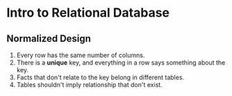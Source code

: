 # Intro to Relational Database
## Normalized Design
1. Every row has the same number of columns.
2. There is a **unique** key, and everything in a row says something about the key.
3. Facts that don't relate to the key belong in different tables.
4. Tables shouldn't imply relationship that don't exist.